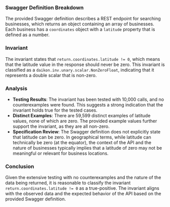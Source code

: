 ### Swagger Definition Breakdown
The provided Swagger definition describes a REST endpoint for searching businesses, which returns an object containing an array of businesses. Each business has a `coordinates` object with a `latitude` property that is defined as a number.

### Invariant
The invariant states that `return.coordinates.latitude != 0`, which means that the latitude value in the response should never be zero. This invariant is classified as a `daikon.inv.unary.scalar.NonZeroFloat`, indicating that it represents a double scalar that is non-zero.

### Analysis
- **Testing Results**: The invariant has been tested with 10,000 calls, and no counterexamples were found. This suggests a strong indication that the invariant holds true for the tested cases.
- **Distinct Examples**: There are 59,599 distinct examples of latitude values, none of which are zero. The provided example values further support the invariant, as they are all non-zero.
- **Specification Review**: The Swagger definition does not explicitly state that latitude can be zero. In geographical terms, while latitude can technically be zero (at the equator), the context of the API and the nature of businesses typically implies that a latitude of zero may not be meaningful or relevant for business locations.

### Conclusion
Given the extensive testing with no counterexamples and the nature of the data being returned, it is reasonable to classify the invariant `return.coordinates.latitude != 0` as a true-positive. The invariant aligns with the observed data and the expected behavior of the API based on the provided Swagger definition.

